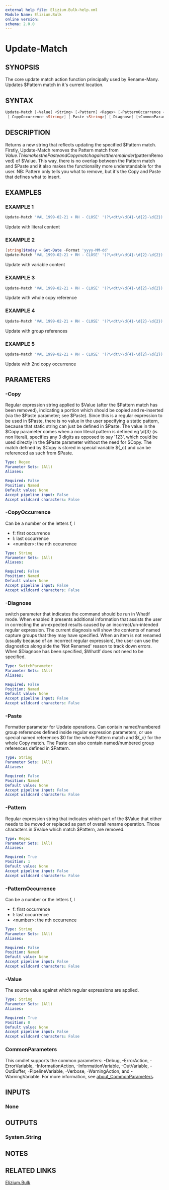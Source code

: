 ```yaml
---
external help file: Elizium.Bulk-help.xml
Module Name: Elizium.Bulk
online version:
schema: 2.0.0
---
```


# Update-Match

## SYNOPSIS

The core update match action function principally used by Rename-Many. Updates
$Pattern match in it's current location.

## SYNTAX

```powershell
Update-Match [-Value] <String> [-Pattern] <Regex> [-PatternOccurrence <String>] [-Copy <Regex>]
 [-CopyOccurrence <String>] [-Paste <String>] [-Diagnose] [<CommonParameters>]
```

## DESCRIPTION

Returns a new string that reflects updating the specified $Pattern match.
  Firstly, Update-Match removes the Pattern match from $Value. This makes the Paste and
Copy match against the remainder ($patternRemoved) of $Value. This way, there is
no overlap between the Pattern match and $Paste and it also makes the functionality more
understandable for the user. NB: Pattern only tells you what to remove, but it's the
Copy and Paste that defines what to insert.

## EXAMPLES

### EXAMPLE 1

```powershell
Update-Match 'VAL 1999-02-21 + RH - CLOSE' '(?\<dt\>\d{4}-\d{2}-\d{2})' -Paste '----X--X--'
```

Update with literal content

### EXAMPLE 2

```powershell
[string]$today = Get-Date -Format 'yyyy-MM-dd'
Update-Match 'VAL 1999-02-21 + RH - CLOSE' '(?\<dt\>\d{4}-\d{2}-\d{2})' -Paste $('_(' + $today + ')_')
```

Update with variable content

### EXAMPLE 3

```powershell
Update-Match 'VAL 1999-02-21 + RH - CLOSE' '(?\<dt\>\d{4}-\d{2}-\d{2})' -Paste '${_c},----X--X--' -Copy '[^\s]+'
```

Update with whole copy reference

### EXAMPLE 4

```powershell
Update-Match 'VAL 1999-02-21 + RH - CLOSE' '(?\<dt\>\d{4}-\d{2}-\d{2})' -Paste '${first},----X--X--' -Copy '(?<first>[^\s]+)'
```

Update with group references

### EXAMPLE 5

```powershell
Update-Match 'VAL 1999-02-21 + RH - CLOSE' '(?\<dt\>\d{4}-\d{2}-\d{2})' -Paste '${_c},----X--X--' -Copy '[^\s]+' -CopyOccurrence 2
```

Update with 2nd copy occurrence

## PARAMETERS

### -Copy

  Regular expression string applied to $Value (after the $Pattern match has been removed),
indicating a portion which should be copied and re-inserted (via the $Paste parameter;
see $Paste). Since this is a regular expression to be used in $Paste, there
is no value in the user specifying a static pattern, because that static string can just be
defined in $Paste. The value in the $Copy parameter comes when a non literal pattern is
defined eg \d{3} (is non literal), specifies any 3 digits as opposed to say '123', which
could be used directly in the $Paste parameter without the need for $Copy. The match
defined by $Copy is stored in special variable ${_c} and can be referenced as such from
$Paste.

```yaml
Type: Regex
Parameter Sets: (All)
Aliases:

Required: False
Position: Named
Default value: None
Accept pipeline input: False
Accept wildcard characters: False
```

### -CopyOccurrence

Can be a number or the letters f, l

* f: first occurrence
* l: last occurrence
* \<number\>: the nth occurrence

```yaml
Type: String
Parameter Sets: (All)
Aliases:

Required: False
Position: Named
Default value: None
Accept pipeline input: False
Accept wildcard characters: False
```

### -Diagnose

switch parameter that indicates the command should be run in WhatIf mode. When enabled it presents additional information that assists the user in correcting the un-expected results caused by an incorrect/un-intended regular expression. The current diagnosis will show the contents of named capture groups that they may have specified. When an item is not renamed (usually because of an incorrect regular expression), the user can use the diagnostics along side the 'Not Renamed' reason to track down errors.
When $Diagnose has been specified, $WhatIf does not need to be specified.

```yaml
Type: SwitchParameter
Parameter Sets: (All)
Aliases:

Required: False
Position: Named
Default value: None
Accept pipeline input: False
Accept wildcard characters: False
```

### -Paste

Formatter parameter for Update operations. Can contain named/numbered group references
defined inside regular expression parameters, or use special named references $0 for the whole
Pattern match and ${_c} for the whole Copy match. The Paste can also contain named/numbered
group references defined in $Pattern.

```yaml
Type: String
Parameter Sets: (All)
Aliases:

Required: False
Position: Named
Default value: None
Accept pipeline input: False
Accept wildcard characters: False
```

### -Pattern

Regular expression string that indicates which part of the $Value that either needs
to be moved or replaced as part of overall rename operation. Those characters in $Value
which match $Pattern, are removed.

```yaml
Type: Regex
Parameter Sets: (All)
Aliases:

Required: True
Position: 1
Default value: None
Accept pipeline input: False
Accept wildcard characters: False
```

### -PatternOccurrence

Can be a number or the letters f, l

* f: first occurrence
* l: last occurrence
* \<number\>: the nth occurrence

```yaml
Type: String
Parameter Sets: (All)
Aliases:

Required: False
Position: Named
Default value: None
Accept pipeline input: False
Accept wildcard characters: False
```

### -Value

The source value against which regular expressions are applied.

```yaml
Type: String
Parameter Sets: (All)
Aliases:

Required: True
Position: 0
Default value: None
Accept pipeline input: False
Accept wildcard characters: False
```

### CommonParameters

This cmdlet supports the common parameters: -Debug, -ErrorAction, -ErrorVariable, -InformationAction, -InformationVariable, -OutVariable, -OutBuffer, -PipelineVariable, -Verbose, -WarningAction, and -WarningVariable. For more information, see [about_CommonParameters](http://go.microsoft.com/fwlink/?LinkID=113216).

## INPUTS

### None

## OUTPUTS

### System.String

## NOTES

## RELATED LINKS

[Elizium.Bulk](https://github.com/EliziumNet/Bulk)
